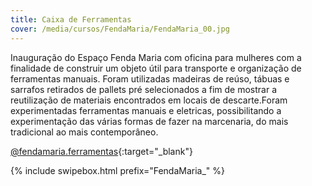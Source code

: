 ```yaml
---
title: Caixa de Ferramentas
cover: /media/cursos/FendaMaria/FendaMaria_00.jpg
---
```

Inauguração do Espaço Fenda Maria com oficina para mulheres com a finalidade de construir um objeto útil para transporte e organização de ferramentas manuais. Foram utilizadas madeiras de reúso, tábuas e sarrafos retirados de pallets pré selecionados a fim de mostrar a reutilização de materiais encontrados em locais de descarte.Foram experimentadas ferramentas manuais e eletricas, possibilitando a experimentação das várias formas de fazer na marcenaria, do mais tradicional ao mais contemporâneo. 

[@fendamaria.ferramentas](https://www.facebook.com/fendamaria.ferramentas/){:target="_blank"}

{% include swipebox.html prefix="FendaMaria_" %}
